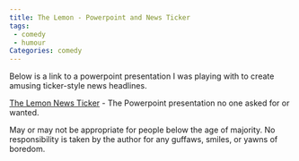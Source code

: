 ```yaml
---
title: The Lemon - Powerpoint and News Ticker
tags: 
 - comedy
 - humour
Categories: comedy
---
```

Below is a link to a powerpoint presentation I was playing with to create amusing ticker-style news headlines.

[The Lemon News Ticker](https://onedrive.live.com/embed?cid=0ABE08BF5F4FEE48&resid=ABE08BF5F4FEE48%2118790&authkey=AP-hYO3rzS2BNvI&em=2) - The Powerpoint presentation no one asked for or wanted.

May or may not be appropriate for people below the age of majority. No responsibility is taken by the author for any guffaws, smiles, or yawns of boredom.
